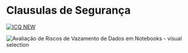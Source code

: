 # Clausulas de Segurança

 [![ICQ NEW](https://img.shields.io/badge/icq_new-black?style=for-the-badge&logo=icq&logolColor=42F425)](https://app.napkin.ai/page/CgoiCHByb2Qtb25lEiwKBFBhZ2UaJDU2NzQ4NmZkLTQzZmUtNDkzNC1iM2ZlLWNlODk0NDRkYzQ5MA?s=1)

![Avaliação de Riscos de Vazamento de Dados em Notebooks - visual selection](https://github.com/user-attachments/assets/d3ab600d-f53a-444a-a9f8-807cbdfe11c3)
